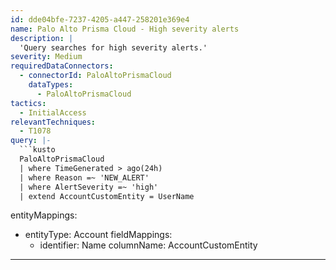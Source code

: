 ```yaml
---
id: dde04bfe-7237-4205-a447-258201e369e4
name: Palo Alto Prisma Cloud - High severity alerts
description: |
  'Query searches for high severity alerts.'
severity: Medium
requiredDataConnectors:
  - connectorId: PaloAltoPrismaCloud
    dataTypes:
      - PaloAltoPrismaCloud
tactics:
  - InitialAccess
relevantTechniques:
  - T1078
query: |-
  ```kusto
  PaloAltoPrismaCloud
  | where TimeGenerated > ago(24h)
  | where Reason =~ 'NEW_ALERT'
  | where AlertSeverity =~ 'high'
  | extend AccountCustomEntity = UserName
  ```
entityMappings:
  - entityType: Account
    fieldMappings:
      - identifier: Name
        columnName: AccountCustomEntity
---
```


